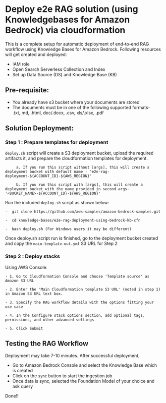 # Deploy e2e RAG solution (using Knowledgebases for Amazon Bedrock) via cloudformation


This is a complete setup for automatic deployment of end-to-end RAG workflow using Knowledge Bases for Amazon Bedrock. 
Following resources will get created and deployed:
- IAM role
- Open Search Serverless Collection and Index
- Set up Data Source (DS) and Knowledge Base (KB)

## Pre-requisite:
- You already have s3 bucket where your documents are stored
- The documents must be in one of the following supported formats- .txt,.md, .html, doc/.docx, .csv, xls/.xlsx, .pdf

## Solution Deployment:

### Step 1 : Prepare templates for deployment
`deploy.sh` script will create a S3 deployment bucket, upload the required artifacts it, and prepare the cloudformation templates for deployment. 
         
         a.	If you run this script without [args], this will create a deployment bucket with default name - 'e2e-rag-deployment-${ACCOUNT_ID}-${AWS_REGION}'

         b.	If you run this script with [args], this will create a deployment bucket with the name provided in second args- '<BUCKET_NAME>-${ACCOUNT_ID}-${AWS_REGION}'

Run the included `deploy.sh` script as shown below:

    -  git clone https://github.com/aws-samples/amazon-bedrock-samples.git
    
    -  cd knowledge-bases/e2e-rag-deployment-using-bedrock-kb-cfn

    -  bash deploy.sh (For Windows users it may be different)

Once deploy.sh script run is finished, go to the deployment bucket created and copy the `main-template-out.yml` S3 URL for Step 2

### Step 2 : Deploy stacks

Using AWS Console:

    - 1. Go to Cloudformation Console and choose 'Template source' as Amazon S3 URL

    - 2. Enter the 'Main Cloudformation template S3 URL' (noted in step 1) in Amazon S3 URL text box.

    - 3. Specify the RAG workflow details with the options fitting your use case

    - 4. In the Configure stack options section, add optional tags, permissions, and other advanced settings

    - 5. Click Submit

## Testing the RAG Workflow

Deployment may take 7-10 minutes.
After successful deployment, 

- Go to Amazon Bedrock Console and select the Knowledge Base which is created
- Click on the `sync` button to start the ingestion job
- Once data is sync, selected the Foundation Model of your choice and ask query

Done!!
